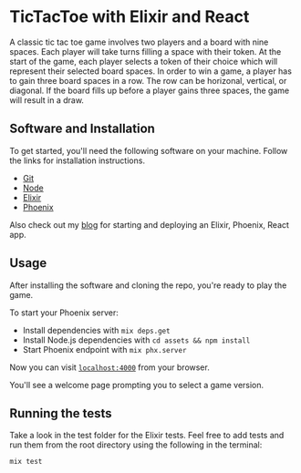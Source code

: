 # TicTacToe with Elixir and React

A classic tic tac toe game involves two players and a board with nine spaces. Each player will take turns filling a space with their token. At the start of the game, each player selects a token of their choice which will represent their selected board spaces. In order to win a game, a player has to gain three board spaces in a row. The row can be horizonal, vertical, or diagonal. If the board fills up before a player gains three spaces, the game will result in a draw. 

## Software and Installation 

To get started, you'll need the following software on your machine. Follow the links for installation instructions. 

- [Git](https://git-scm.com/book/en/v2/Getting-Started-Installing-Git)
- [Node](https://nodejs.org/en/download/)
- [Elixir](https://elixir-lang.org/install.html)
- [Phoenix](https://hexdocs.pm/phoenix/installation.html)

Also check out my [blog](https://tiffanielmore.netlify.com/blog/up-and-running-with-elixir-phoenix-and-react) for starting and deploying an Elixir, Phoenix, React app.

## Usage

After installing the software and cloning the repo, you're ready to play the game.

To start your Phoenix server:

  * Install dependencies with `mix deps.get`
  * Install Node.js dependencies with `cd assets && npm install`
  * Start Phoenix endpoint with `mix phx.server`

Now you can visit [`localhost:4000`](http://localhost:4000) from your browser.

You'll see a welcome page prompting you to select a game version.

## Running the tests

Take a look in the test folder for the Elixir tests. Feel free to add tests and run them from the root directory using the following in the terminal:

```
mix test
```


